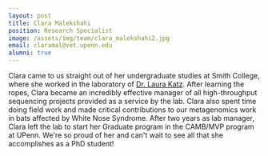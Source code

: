 ```yaml
---
layout: post
title: Clara Malekshahi
position: Research Specialist
image: /assets/img/team/clara_malekshahi2.jpg
email: claramal@vet.upenn.edu
alumni: true
---
```


Clara came to us straight out of her undergraduate studies at Smith College, where she worked in the laboratory of [Dr. Laura Katz](https://www.smith.edu/academics/faculty/laura-katz).  After learning the ropes, Clara became an incredibly effective manager of all high-throughput sequencing projects provided as a service by the lab.  Clara also spent time doing field work and made critical contributions to our metagenomics work in bats affected by White Nose Syndrome.  After two years as lab manager, Clara left the lab to start her Graduate program in the CAMB/MVP program at UPenn.  We're so proud of her and can't wait to see all that she accomplishes as a PhD student!
